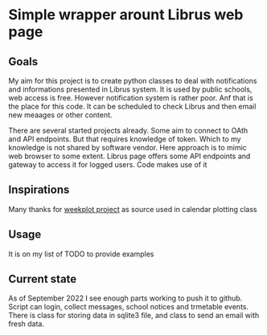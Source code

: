 # Simple wrapper arount Librus web page

## Goals
My aim for this project is to create python classes to deal with notifications and informations presented in Librus system.
It is used by public schools, web access is free. However notification system is rather poor.
Anf that is the place for this code. It can be scheduled to check Librus and then email new meaages or other content.

There are several started projects already. Some aim to connect to OAth and API endpoints. But that requires knowledge of token. Which to my knowledge is not shared by software vendor. Here approach is to mimic web browser to some extent.
Librus page offers some API endpoints and gateway to access it for logged users. Code makes use of it

## Inspirations
Many thanks for [weekplot project](https://github.com/utkuufuk/weekplot) as source used in calendar plotting class

## Usage
It is on my list of TODO to provide examples

## Current state
As of September 2022 I see enough parts working to push it to github.
Script can login, collect messages, school notices and trmetable events.
There is class for storing data in sqlite3 file, and class to send an email with fresh data.

